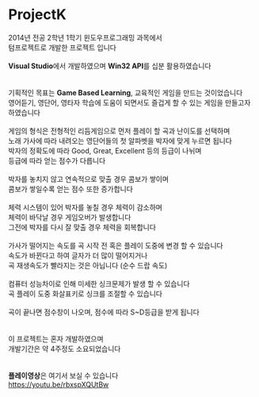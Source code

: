 # ProjectK

2014년 전공 2학년 1학기 윈도우프로그래밍 과목에서  
텀프로젝트로 개발한 프로젝트 입니다
<br /><br />
**Visual Studio**에서 개발하였으며 **Win32 API**를 십분 활용하였습니다
<br /><br /><br />
기획적인 목표는 **Game Based Learning**, 교육적인 게임을 만드는 것이었습니다  
영어듣기, 영단어, 영타자 학습에 도움이 되면서도 즐겁게 할 수 있는 게임을 만들고자 하였습니다
<br /><br />
게임의 형식은 전형적인 리듬게임으로 먼저 플레이 할 곡과 난이도를 선택하며  
노래 가사에 따라 내려오는 영단어들의 첫 알파벳을 박자에 맞게 누르면 됩니다    
박자의 정확도에 따라 Good, Great, Excellent 등의 등급이 나뉘며  
등급에 따라 얻는 점수가 다릅니다
<br /><br />
박자를 놓치지 않고 연속적으로 맞출 경우 콤보가 쌓이며  
콤보가 쌓일수록 얻는 점수 또한 증가합니다
<br /><br />
체력 시스템이 있어 박자를 놓칠 경우 체력이 감소하며  
체력이 바닥날 경우 게임오버가 발생합니다  
그전에 박자를 다시 잘 맞출 경우 체력을 회복합니다
<br /><br />
가사가 떨어지는 속도를 곡 시작 전 혹은 플레이 도중에 변경 할 수 있습니다  
속도가 바뀐다고 하여 글자가 더 많이 떨어지거나  
곡 재생속도가 빨라지는 것은 아닙니다 (순수 드랍 속도)
<br /><br />
컴퓨터 성능차이로 인해 미세한 싱크문제가 발생 할 수 있습니다  
곡 플레이 도중 화살표키로 싱크를 조절할 수 있습니다
<br /><br />
곡이 끝나면 점수창이 나오며, 점수에 따라 S~D등급을 받게 됩니다
<br /><br /><br />
이 프로젝트는 혼자 개발하였으며  
개발기간은 약 4주정도 소요되었습니다
<br /><br /><br />
**플레이영상**은 여기서 보실 수 있습니다  
https://youtu.be/rbxspXQUtBw
